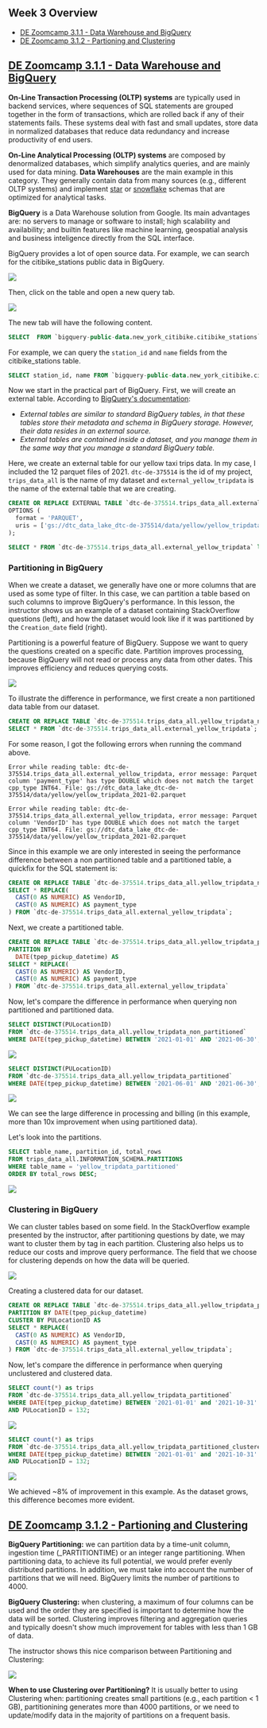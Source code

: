## Week 3 Overview

* [DE Zoomcamp 3.1.1 - Data Warehouse and BigQuery](#de-zoomcamp-311---data-warehouse-and-bigquery)
* [DE Zoomcamp 3.1.2 - Partioning and Clustering](#de-zoomcamp-312---partioning-and-clustering)

## [DE Zoomcamp 3.1.1 - Data Warehouse and BigQuery](https://www.youtube.com/watch?v=jrHljAoD6nM)

**On-Line Transaction Processing (OLTP) systems** are typically used in backend services, where sequences of SQL statements are grouped together in the form of transactions, which are rolled back if any of their statements fails. These systems deal with fast and small updates, store data in normalized databases that reduce data redundancy and increase productivity of end users.

**On-Line Analytical Processing (OLTP) systems** are composed by denormalized databases, which simplify analytics queries, and are mainly used for data mining. **Data Warehouses** are the main example in this category. They generally contain data from many sources (e.g., different OLTP systems) and implement [star](https://en.wikipedia.org/wiki/Star_schema) or [snowflake](https://en.wikipedia.org/wiki/Snowflake_schema) schemas that are optimized for analytical tasks.

**BigQuery** is a Data Warehouse solution from Google. Its main advantages are: no servers to manage or software to install; high scalability and availability; and builtin features like machine learning, geospatial analysis and business inteligence directly from the SQL interface.

BigQuery provides a lot of open source data. For example, we can search for the citibike_stations public data in BigQuery.

![](./img/citibike_stations1.png)

Then, click on the table and open a new query tab.

![](./img/citibike_stations2.png)

The new tab will have the following content.
```sql
SELECT  FROM `bigquery-public-data.new_york_citibike.citibike_stations` LIMIT 1000
```

For example, we can query the `station_id` and `name` fields from the citibike_stations table.
```sql
SELECT station_id, name FROM `bigquery-public-data.new_york_citibike.citibike_stations` LIMIT 1000;
```

Now we start in the practical part of BigQuery. First, we will create an external table. According to [BigQuery's documentation](https://cloud.google.com/bigquery/docs/external-data-sources):
* _External tables are similar to standard BigQuery tables, in that these tables store their metadata and schema in BigQuery storage. However, their data resides in an external source._
* _External tables are contained inside a dataset, and you manage them in the same way that you manage a standard BigQuery table._

Here, we create an external table for our yellow taxi trips data. In my case, I included the 12 parquet files of 2021. `dtc-de-375514` is the id of my project, `trips_data_all` is the name of my dataset and `external_yellow_tripdata` is the name of the external table that we are creating.
```sql
CREATE OR REPLACE EXTERNAL TABLE `dtc-de-375514.trips_data_all.external_yellow_tripdata`
OPTIONS (
  format = 'PARQUET',
  uris = ['gs://dtc_data_lake_dtc-de-375514/data/yellow/yellow_tripdata_2021-*.parquet']
);

SELECT * FROM `dtc-de-375514.trips_data_all.external_yellow_tripdata` limit 10;
```

### Partitioning in BigQuery
 
When we create a dataset, we generally have one or more columns that are used as some type of filter. In this case, we can partition a table based on such columns to improve BigQuery's performance. In this lesson, the instructor shows us an example of a dataset containing StackOverflow questions (left), and how the dataset would look like if it was partitioned by the `Creation_date` field (right).

Partitioning is a powerful feature of BigQuery. Suppose we want to query the questions created on a specific date. Partition improves processing, because BigQuery will not read or process any data from other dates. This improves efficiency and reduces querying costs.

![](./img/partition.png)

To illustrate the difference in performance, we first create a non partitioned data table from our dataset.
```sql
CREATE OR REPLACE TABLE `dtc-de-375514.trips_data_all.yellow_tripdata_non_partitioned` AS
SELECT * FROM `dtc-de-375514.trips_data_all.external_yellow_tripdata`;
```

For some reason, I got the following errors when running the command above.
    
    Error while reading table: dtc-de-375514.trips_data_all.external_yellow_tripdata, error message: Parquet column 'payment_type' has type DOUBLE which does not match the target cpp_type INT64. File: gs://dtc_data_lake_dtc-de-375514/data/yellow/yellow_tripdata_2021-02.parquet

    Error while reading table: dtc-de-375514.trips_data_all.external_yellow_tripdata, error message: Parquet column 'VendorID' has type DOUBLE which does not match the target cpp_type INT64. File: gs://dtc_data_lake_dtc-de-375514/data/yellow/yellow_tripdata_2021-02.parquet

Since in this example we are only interested in seeing the performance difference between a non partitioned table and a partitioned table, a quickfix for the SQL statement is:
```sql
CREATE OR REPLACE TABLE `dtc-de-375514.trips_data_all.yellow_tripdata_non_partitioned` AS
SELECT * REPLACE(
  CAST(0 AS NUMERIC) AS VendorID,
  CAST(0 AS NUMERIC) AS payment_type
) FROM `dtc-de-375514.trips_data_all.external_yellow_tripdata`;
```

Next, we create a partitioned table.
```sql
CREATE OR REPLACE TABLE `dtc-de-375514.trips_data_all.yellow_tripdata_partitioned`
PARTITION BY
  DATE(tpep_pickup_datetime) AS
SELECT * REPLACE(
  CAST(0 AS NUMERIC) AS VendorID,
  CAST(0 AS NUMERIC) AS payment_type
) FROM `dtc-de-375514.trips_data_all.external_yellow_tripdata`
```

Now, let's compare the difference in performance when querying non partitioned and partitioned data.
```sql
SELECT DISTINCT(PULocationID)
FROM `dtc-de-375514.trips_data_all.yellow_tripdata_non_partitioned`
WHERE DATE(tpep_pickup_datetime) BETWEEN '2021-01-01' AND '2021-06-30';
```

![](./img/result_non_partitioned.png)

```sql
SELECT DISTINCT(PULocationID)
FROM `dtc-de-375514.trips_data_all.yellow_tripdata_partitioned`
WHERE DATE(tpep_pickup_datetime) BETWEEN '2021-06-01' AND '2021-06-30';
```

![](./img/result_partitioned.png)

We can see the large difference in processing and billing (in this example, more than 10x improvement when using partitioned data).

Let's look into the partitions.
```sql
SELECT table_name, partition_id, total_rows
FROM trips_data_all.INFORMATION_SCHEMA.PARTITIONS
WHERE table_name = 'yellow_tripdata_partitioned'
ORDER BY total_rows DESC;
```

![](./img/information_schema_partitions.png)

### Clustering in BigQuery

We can cluster tables based on some field. In the StackOverflow example presented by the instructor, after partitioning questions by date, we may want to cluster them by tag in each partition. Clustering also helps us to reduce our costs and improve query performance. The field that we choose for clustering depends on how the data will be queried.

![](./img/clustering.png)

Creating a clustered data for our dataset.

```sql
CREATE OR REPLACE TABLE `dtc-de-375514.trips_data_all.yellow_tripdata_partitioned_clustered`
PARTITION BY DATE(tpep_pickup_datetime)
CLUSTER BY PULocationID AS
SELECT * REPLACE(
  CAST(0 AS NUMERIC) AS VendorID,
  CAST(0 AS NUMERIC) AS payment_type
) FROM `dtc-de-375514.trips_data_all.external_yellow_tripdata`;
```

Now, let's compare the difference in performance when querying unclustered and clustered data.
```sql
SELECT count(*) as trips
FROM `dtc-de-375514.trips_data_all.yellow_tripdata_partitioned`
WHERE DATE(tpep_pickup_datetime) BETWEEN '2021-01-01' and '2021-10-31'
AND PULocationID = 132;
```

![](./img/results_unclustered.png)

```sql
SELECT count(*) as trips
FROM `dtc-de-375514.trips_data_all.yellow_tripdata_partitioned_clustered`
WHERE DATE(tpep_pickup_datetime) BETWEEN '2021-01-01' and '2021-10-31'
AND PULocationID = 132;
```

![](./img/results_clustered.png)

We achieved ~8% of improvement in this example. As the dataset grows, this difference becomes more evident.

## [DE Zoomcamp 3.1.2 - Partioning and Clustering](https://www.youtube.com/watch?v=-CqXf7vhhDs)

**BigQuery Partitioning:** we can partition data by a time-unit column, ingestion time (_PARTITIONTIME) or an integer range partitioning. When partitioning data, to achieve its full potential, we would prefer evenly distributed partitions. In addition, we must take into account the number of partitions that we will need. BigQuery limits the number of partitions to 4000.

**BigQuery Clustering:** when clustering, a maximum of four columns can be used and the order they are specified is important to determine how the data will be sorted. Clustering improves filtering and aggregation queries and typically doesn't show much improvement for tables with less than 1 GB of data.

The instructor shows this nice comparison between Partitioning and Clustering:

![](./img/partitioning_vs_clustering.png)

**When to use Clustering over Partitioning?** It is usually better to using Clustering when: partitioning creates small partitions (e.g., each partition < 1 GB), partitionining generates more than 4000 partitions, or we need to update/modify data in the majority of partitions on a frequent basis.